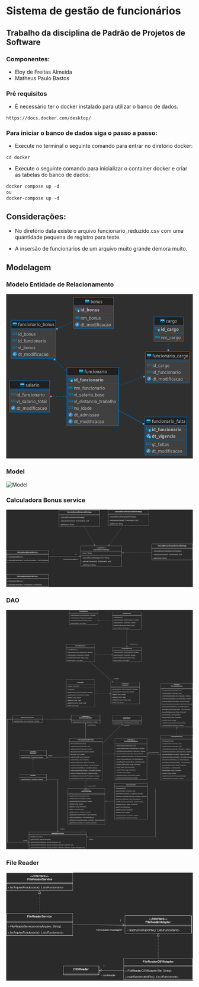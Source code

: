 # Sistema de gestão de funcionários

## Trabalho da disciplina de Padrão de Projetos de Software

### Componentes:
- Eloy de Freitas Almeida
- Matheus Paulo Bastos

### Pré requisitos
- É necessário ter o docker instalado para utilizar o banco de dados.

```
https://docs.docker.com/desktop/
```
### Para iniciar o banco de dados siga o passo a passo:

- Execute no terminal o seguinte comando para entrar no diretório docker:

```
cd docker 
```
- Execute o seguinte comando para inicializar o container docker e criar as tabelas do banco de dados:

```
docker compose up -d
ou
docker-compose up -d
```

## Considerações:
- No diretório data existe o arquivo funcionario_reduzido.csv com uma quantidade pequena de registro para teste. 

- A insersão de funcionarios de um arquivo muito grande demora muito.

## Modelagem

### Modelo Entidade de Relacionamento

![MER](img/mer.png)

### Model

![Model](img/SistemaGestaoFuncionario-Modelo%20Dom%C3%ADnio.jpg)

### Calculadora Bonus service

![Bonus](img/SistemaGestaoFuncionario-CalcularSalarios.jpg)


### DAO

![DAO](img/SistemaGestaoFuncionario-DAOFuncionario.jpg)


### File Reader

![Reader](img/SistemaGestaoFuncionario-FileReader.jpg)


